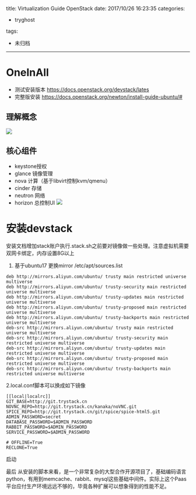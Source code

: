 title: Virtualization Guide OpenStack
date: 2017/10/26 16:23:35
categories:
 - tryghost

tags:
 - 未归档 



---

# OneInAll
* 测试安装版本 https://docs.openstack.org/devstack/lates
* 完整版安装 https://docs.openstack.org/newton/install-guide-ubuntu/# 

## 理解概念
![](http://img.zuoyun.me/image/7/57/11ac48a6bdac83020ae2677064023.jpg)

## 核心组件
* keystone授权
* glance  镜像管理
* nova    计算（基于libvirt控制kvm/qmenu）
* cinder  存储
* neutron 网络
* horizon 总控制UI
![](http://img.zuoyun.me/image/1/6c/f2e65ba5dca50ebf9f64f1acd0bae.png)

# 安装devstack
安装文档增加stack账户执行.stack.sh之前要对镜像做一些处理。注意虚拟机需要双网卡绑定，内存设置8G以上

1. 基于ubuntu17 更换mirror
/etc/apt/sources.list
```
deb http://mirrors.aliyun.com/ubuntu/ trusty main restricted universe multiverse
deb http://mirrors.aliyun.com/ubuntu/ trusty-security main restricted universe multiverse
deb http://mirrors.aliyun.com/ubuntu/ trusty-updates main restricted universe multiverse
deb http://mirrors.aliyun.com/ubuntu/ trusty-proposed main restricted universe multiverse
deb http://mirrors.aliyun.com/ubuntu/ trusty-backports main restricted universe multiverse
deb-src http://mirrors.aliyun.com/ubuntu/ trusty main restricted universe multiverse
deb-src http://mirrors.aliyun.com/ubuntu/ trusty-security main restricted universe multiverse
deb-src http://mirrors.aliyun.com/ubuntu/ trusty-updates main restricted universe multiverse
deb-src http://mirrors.aliyun.com/ubuntu/ trusty-proposed main restricted universe multiverse
deb-src http://mirrors.aliyun.com/ubuntu/ trusty-backports main restricted universe multiverse

```
2.local.conf脚本可以换成如下镜像
```langauge-bash
[[local|localrc]]
GIT_BASE=http://git.trystack.cn
NOVNC_REPO=http://git.trystack.cn/kanaka/noVNC.git
SPICE_REPO=http://git.trystack.cn/git/spice/spice-html5.git
ADMIN_PASSWORD=secret
DATABASE_PASSWORD=$ADMIN_PASSWORD
RABBIT_PASSWORD=$ADMIN_PASSWORD
SERVICE_PASSWORD=$ADMIN_PASSWORD

# OFFLINE=True
RECLONE=True
```
启动 

最后
从安装的脚本来看，是一个非常复杂的大型合作开源项目了，基础编码语言python，有用到memcache、rabbit、mysql这些基础中间件。实际上这个Paas平台应付生产环境远远不够的，毕竟各种扩展可以想象得到的性能不足。



